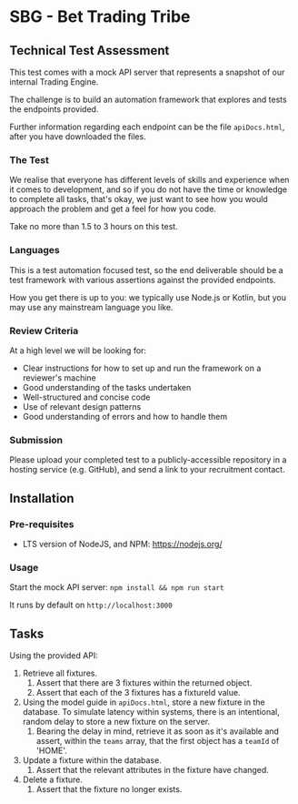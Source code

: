 # SBG - Bet Trading Tribe
## Technical Test Assessment

This test comes with a mock API server that represents a snapshot of our internal Trading Engine.

The challenge is to build an automation framework that explores and tests the endpoints provided.

Further information regarding each endpoint can be the file `apiDocs.html`, after you have downloaded the files.


### The Test

We realise that everyone has different levels of skills and experience when it comes to development,
and so if you do not have the time or knowledge to complete all tasks, that's okay,
we just want to see how you would approach the problem and get a feel for how you code.

Take no more than 1.5 to 3 hours on this test.

### Languages
This is a test automation focused test, so the end deliverable should be a test framework with various assertions
against the provided endpoints.

How you get there is up to you: we typically use Node.js or Kotlin, but you may use any mainstream language you like.

### Review Criteria
At a high level we will be looking for:

* Clear instructions for how to set up and run the framework on a reviewer's machine
* Good understanding of the tasks undertaken
* Well-structured and concise code
* Use of relevant design patterns
* Good understanding of errors and how to handle them

### Submission
Please upload your completed test to a publicly-accessible repository in a hosting service (e.g. GitHub),
and send a link to your recruitment contact.

## Installation
### Pre-requisites
* LTS version of NodeJS, and NPM: https://nodejs.org/

### Usage
Start the mock API server:
`npm install && npm run start`

It runs by default on `http://localhost:3000`

## Tasks

Using the provided API:

1. Retrieve all fixtures.
    1. Assert that there are 3 fixtures within the returned object.
    1. Assert that each of the 3 fixtures has a fixtureId value.
1. Using the model guide in `apiDocs.html`, store a new fixture in the database. To simulate latency within systems, there is an intentional, random delay to store a new fixture on the server.
    1. Bearing the delay in mind, retrieve it as soon as it's available and assert, within the `teams` array, that the first object has a `teamId` of 'HOME'.
1. Update a fixture within the database.
    1. Assert that the relevant attributes in the fixture have changed.
1. Delete a fixture.
    1. Assert that the fixture no longer exists.
